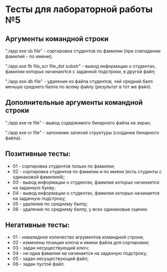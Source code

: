 # Тесты для лабораторной работы №5

## Аргументы командной строки
"./app.exe sb file" - сортировка студентов по фамилии (при совпадении фамилий - по имени);

"./app.exe fb file_scr file_dst substr" - вывод информации о студентах, фамилии которых начинаются с заданной подстроки, в другой файл;

"./app.exe db file" - удаление из файла студентов, чей средний балл меньше среднего балла по всему файлу (результат в тот же файл).

## Дополнительные аргументы командной строки
"./app.exe re file" - вывод содержимого бинарного файла на экран;

"./app.exe cr file" - запонение записей структуры (создание бинарного файла).

## Позитивные тесты:
 - 01 - сортировка студентов только по фамилии; 
 - 02 - сортировка студентов по фамилии и по имени (есть студенты с одинаковой фамилией); 
 - 03 - вывод информации о студентах, фамилия которых начинается на заданную букву;
 - 04 - вывод информации о студентах, фамилия которых начинается на заданную подстроку;
 - 05 - удаление по среднему баллу;
 - 06 - удаление по среднему баллу, у всех одинаковые оценки.

## Негативные тесты:
 - 01 - невалидное количество агрументов командной строки;
 - 02 - изменены позиции ключа и имени файла для сортировки;
 - 03 - задан несуществующий ключ;
 - 04 - ни одна фамилия не начинается на заданную подстроку;
 - 05 - задан несуществующий файл;
 - 06 - задан пустой файл.
